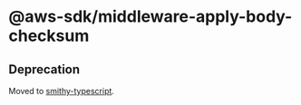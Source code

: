 # @aws-sdk/middleware-apply-body-checksum

## Deprecation

Moved to [smithy-typescript](https://github.com/awslabs/smithy-typescript/tree/main/packages).